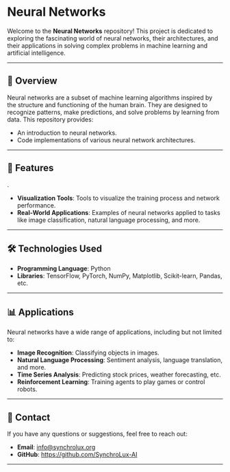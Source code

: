 <h1> Neural Networks </h1>

Welcome to the **Neural Networks** repository! This project is dedicated to exploring the fascinating world of neural networks, their architectures, and their applications in solving complex problems in machine learning and artificial intelligence.

---

<h2> 📖 Overview </h2>

Neural networks are a subset of machine learning algorithms inspired by the structure and functioning of the human brain. They are designed to recognize patterns, make predictions, and solve problems by learning from data. This repository provides:

- An introduction to neural networks.
- Code implementations of various neural network architectures.
  
---

<h2> 🧠 Features </h2>

<!--- **Comprehensive Tutorials**: Step-by-step guides to understanding and implementing neural networks. -->
<!--- **Code Examples**: Ready-to-use Python code for popular architectures like feedforward networks, convolutional neural networks (CNNs), and recurrent neural networks (RNNs) -->.
- <b>Visualization Tools</b>: Tools to visualize the training process and network performance.
- <b>Real-World Applications</b>: Examples of neural networks applied to tasks like image classification, natural language processing, and more.

---

<!-- ## 🚀 Getting Started

To get started with this repository, follow these steps:

1. **Clone the Repository**:
   ```bash
   git clone https://github.com/your-username/neural-networks.git
   cd neural-networks
   ```

2. **Install Dependencies**:
   Ensure you have Python installed. Then, install the required libraries:
   ```bash
   pip install -r requirements.txt
   ```

3. **Run Examples**:
   Navigate to the `examples` directory and run any of the provided scripts:
   ```bash
   python examples/example_script.py
   ```

---

## 📂 Repository Structure

```
neural-networks/
│
├── examples/               # Example scripts for various neural network tasks
├── models/                 # Predefined neural network architectures
├── data/                   # Sample datasets for training and testing
├── utils/                  # Utility functions for data preprocessing and visualization
├── requirements.txt        # List of dependencies
└── README.md               # Project documentation
```

--- 
-->

<h2> 🛠️ Technologies Used</h2>

- <b>Programming Language</b>: Python
- <b>Libraries</b>: TensorFlow, PyTorch, NumPy, Matplotlib, Scikit-learn, Pandas, etc.

---

<h2> 📊 Applications </h2>

Neural networks have a wide range of applications, including but not limited to:

- <b>Image Recognition</b>: Classifying objects in images.
- <b>Natural Language Processing</b>: Sentiment analysis, language translation, and more.
- <b>Time Series Analysis</b>: Predicting stock prices, weather forecasting, etc.
- <b>Reinforcement Learning</b>: Training agents to play games or control robots.

---

<h2> 📧 Contact</h2>

If you have any questions or suggestions, feel free to reach out:

- <b>Email</b>: info@synchrolux.org
- <b>GitHub</b>: https://github.com/SynchroLux-AI

---

<!--h2>## 📜 License</h2>

This project is licensed under the MIT License. See the `LICENSE` file for details. -->
